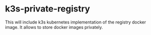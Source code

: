 # k3s-private-registry
This will include k3s kubernetes implementation of the registry docker image. It allows to store docker images privately.
